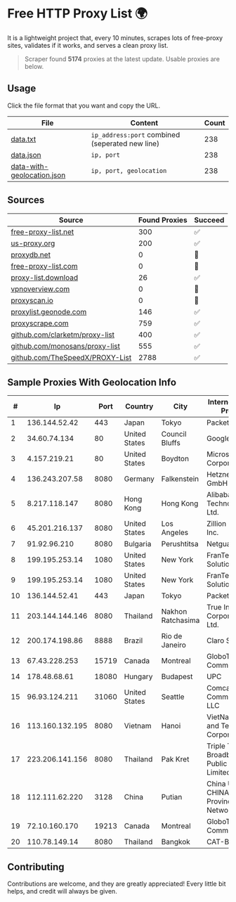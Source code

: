 
# Free HTTP Proxy List 🌍

It is a lightweight project that, every 10 minutes, scrapes lots of free-proxy sites, validates if it works, and serves a clean proxy list.


> Scraper found **5174** proxies at the latest update. Usable proxies are below.

## Usage

Click the file format that you want and copy the URL.


|File|Content|Count|
|----|-------|-----|
|[data.txt](https://raw.githubusercontent.com/themiralay/Proxy-List-World/master/data.txt)|`ip_address:port` combined (seperated new line)|238|
|[data.json](https://raw.githubusercontent.com/themiralay/Proxy-List-World/master/data.json)|`ip, port`|238|
|[data-with-geolocation.json](https://raw.githubusercontent.com/themiralay/Proxy-List-World/master/data-with-geolocation.json)|`ip, port, geolocation`|238|

## Sources

|Source|Found Proxies|Succeed|
|------|-------------|-------|
|[free-proxy-list.net](https://free-proxy-list.net)|300|✅|
|[us-proxy.org](https://www.us-proxy.org)|200|✅|
|[proxydb.net](http://proxydb.net)|0|🚫|
|[free-proxy-list.com](https://free-proxy-list.com/?page=&port=&type%5B%5D=http&type%5B%5D=https&up_time=0&search=Search)|0|🚫|
|[proxy-list.download](https://www.proxy-list.download/HTTP)|26|✅|
|[vpnoverview.com](https://vpnoverview.com/privacy/anonymous-browsing/free-proxy-servers)|0|🚫|
|[proxyscan.io](https://www.proxyscan.io)|0|🚫|
|[proxylist.geonode.com](https://proxylist.geonode.com/api/proxy-list?limit=300&page=1&sort_by=lastChecked&sort_type=desc&protocols=http,https)|146|✅|
|[proxyscrape.com](https://api.proxyscrape.com/v2/?request=displayproxies&protocol=http&timeout=10000&country=all&ssl=all&anonymity=all)|759|✅|
|[github.com/clarketm/proxy-list](https://raw.githubusercontent.com/clarketm/proxy-list/master/proxy-list-raw.txt)|400|✅|
|[github.com/monosans/proxy-list](https://raw.githubusercontent.com/monosans/proxy-list/main/proxies/http.txt)|555|✅|
|[github.com/TheSpeedX/PROXY-List](https://raw.githubusercontent.com/TheSpeedX/PROXY-List/master/http.txt)|2788|✅|


## Sample Proxies With Geolocation Info

|#|Ip|Port|Country|City|Internet Service Provider|
|-|--|----|-------|----|-------------------------|
|1|136.144.52.42|443|Japan|Tokyo|Packet Host, Inc.|
|2|34.60.74.134|80|United States|Council Bluffs|Google LLC|
|3|4.157.219.21|80|United States|Boydton|Microsoft Corporation|
|4|136.243.207.58|8080|Germany|Falkenstein|Hetzner Online GmbH|
|5|8.217.118.147|8080|Hong Kong|Hong Kong|Alibaba (US) Technology Co., Ltd.|
|6|45.201.216.137|8080|United States|Los Angeles|Zillion Network Inc.|
|7|91.92.96.210|8080|Bulgaria|Perushtitsa|Netguard LLC|
|8|199.195.253.14|1080|United States|New York|FranTech Solutions|
|9|199.195.253.14|1080|United States|New York|FranTech Solutions|
|10|136.144.52.41|443|Japan|Tokyo|Packet Host, Inc.|
|11|203.144.144.146|8080|Thailand|Nakhon Ratchasima|True Internet Corporation CO. Ltd.|
|12|200.174.198.86|8888|Brazil|Rio de Janeiro|Claro S.A|
|13|67.43.228.253|15719|Canada|Montreal|GloboTech Communications|
|14|178.48.68.61|18080|Hungary|Budapest|UPC|
|15|96.93.124.211|31060|United States|Seattle|Comcast Cable Communications, LLC|
|16|113.160.132.195|8080|Vietnam|Hanoi|VietNam Post and Telecom Corporation|
|17|223.206.141.156|8080|Thailand|Pak Kret|Triple T Broadband Public Company Limited|
|18|112.111.62.220|3128|China|Putian|China Unicom CHINA169 Fujian Province Network|
|19|72.10.160.170|19213|Canada|Montreal|GloboTech Communications|
|20|110.78.149.14|8080|Thailand|Bangkok|CAT-BB|



## Contributing

Contributions are welcome, and they are greatly appreciated! Every
little bit helps, and credit will always be given.

